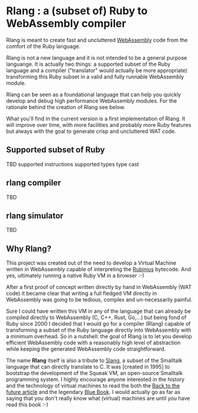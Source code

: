 # Rlang : a (subset of) Ruby to WebAssembly compiler

Rlang is meant to create fast and uncluttered [WebAssembly](https://webassembly.org) code from the comfort of the Ruby language.

Rlang is not a new language and it is not intended to be a general purpose languange. It is actually two things: a supported subset of the Ruby language and a compiler ("translator" would actually be more appropriate) transforming this Ruby subset in a valid and fully runnable WebAssembly module.

Rlang can be seen as a foundational language that can help you quickly develop and debug high performance WebAssembly modules. For the rationale behind the creation of Rlang see below.

What you'll find in the current version is a first implementation of Rlang. It will improve over time, with more facilities and probably more Ruby features but always with the goal to generate crisp and uncluttered WAT code.

## Supported subset of Ruby
TBD
supported instructions
supported types
type cast

## rlang compiler
TBD
## rlang simulator
TBD

## Why Rlang?
This project was created out of the need to develop a Virtual Machine written in WebAssembly capable of interpreting the [Rubinius](https://github.com/rubinius/rubinius) bytecode. And yes, ultimately running a native Ruby VM in a browser :-)

After a first proof of concept written directly by hand in WebAssembly (WAT code) it became clear that writing a full fledged VM directly in WebAssembly was going to be tedious, complex and un-necessarily painful.

Sure I could have written this VM in any of the language that can already be compiled directly to WebAssembly (C, C++, Rust, Go,...) but being fond of Ruby since 2000 I decided that I would go for a compiler (Rlang) capable of transforming a subset of the Ruby language directly into WebAssembly with a minimum overhead. So in a nutshell: the goal of Rlang is to let you develop efficient WebAssembly code with a reasonably high level of abstraction while keeping the generated WebAssembly code straightforward.

The name **Rlang** itself is also a tribute to [Slang](http://wiki.squeak.org/squeak/slang), a subset of the Smalltalk language that can directly translate to C. It was [created in 1995] to bootstrap the development of the Squeak VM, an open-source Smalltalk programming system. I highly encourage anyone interested in the history and the technology of virtual machines to read the both the [Back to the future article](http://www.vpri.org/pdf/tr1997001_backto.pdf) and the legendary [Blue Book](http://stephane.ducasse.free.fr/FreeBooks/BlueBook/Bluebook.pdf). I would actually go as far as saying that you don't really know what (virtual) machines are until you have read this book :-)
